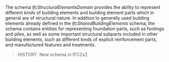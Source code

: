 The schema _IfcStructuralElementsDomain_ provides the ability to represent different kinds of building elements and building element parts which in general are of structural nature. In addition to generally used building elements already defined in the _IfcSharedBuildingElements_ schema, the schema contains entities for representing foundation parts, such as footings and piles, as well as some important structural subparts included in other building elements, such as different kinds of explicit reinforcement parts, and manufactured features and treatments.

> HISTORY&nbsp; New schema in IFC2x2.